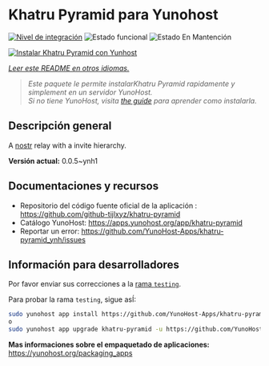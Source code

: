 <!--
Este archivo README esta generado automaticamente<https://github.com/YunoHost/apps/tree/master/tools/readme_generator>
No se debe editar a mano.
-->

# Khatru Pyramid para Yunohost

[![Nivel de integración](https://dash.yunohost.org/integration/khatru-pyramid.svg)](https://ci-apps.yunohost.org/ci/apps/khatru-pyramid/) ![Estado funcional](https://ci-apps.yunohost.org/ci/badges/khatru-pyramid.status.svg) ![Estado En Mantención](https://ci-apps.yunohost.org/ci/badges/khatru-pyramid.maintain.svg)

[![Instalar Khatru Pyramid con Yunhost](https://install-app.yunohost.org/install-with-yunohost.svg)](https://install-app.yunohost.org/?app=khatru-pyramid)

*[Leer este README en otros idiomas.](./ALL_README.md)*

> *Este paquete le permite instalarKhatru Pyramid rapidamente y simplement en un servidor YunoHost.*  
> *Si no tiene YunoHost, visita [the guide](https://yunohost.org/install) para aprender como instalarla.*

## Descripción general

A [nostr](https://github.com/nostr-protocol/nostr) relay with a invite hierarchy.



**Versión actual:** 0.0.5~ynh1
## Documentaciones y recursos

- Repositorio del código fuente oficial de la aplicación : <https://github.com/github-tijlxyz/khatru-pyramid>
- Catálogo YunoHost: <https://apps.yunohost.org/app/khatru-pyramid>
- Reportar un error: <https://github.com/YunoHost-Apps/khatru-pyramid_ynh/issues>

## Información para desarrolladores

Por favor enviar sus correcciones a la [rama `testing`](https://github.com/YunoHost-Apps/khatru-pyramid_ynh/tree/testing).

Para probar la rama `testing`, sigue asÍ:

```bash
sudo yunohost app install https://github.com/YunoHost-Apps/khatru-pyramid_ynh/tree/testing --debug
o
sudo yunohost app upgrade khatru-pyramid -u https://github.com/YunoHost-Apps/khatru-pyramid_ynh/tree/testing --debug
```

**Mas informaciones sobre el empaquetado de aplicaciones:** <https://yunohost.org/packaging_apps>
